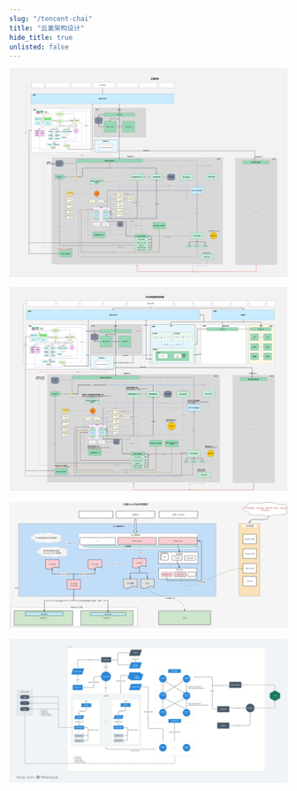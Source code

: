 ```yaml
---
slug: "/tencent-chai"
title: "云巢架构设计"
hide_title: true
unlisted: false
---
```


![](/attachments/chai-arch.png)

  
![](/attachments/chai-arch-global.png)
  

![](/attachments/image-2024-8-20_10-32-47.png)

  

![](/attachments/Khaos+Monitor+v3+(17).png)